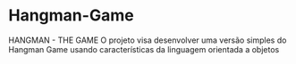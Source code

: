 # Hangman-Game
HANGMAN  - THE GAME O projeto visa desenvolver uma versão simples do Hangman Game usando características da linguagem orientada a objetos
